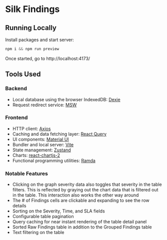 # Silk Findings

## Running Locally

Install packages and start server:

```js
npm i && npm run preview
```

Once started, go to http://localhost:4173/

## Tools Used

### Backend

- Local database using the browser IndexedDB: [Dexie](https://dexie.org/)
- Request redirect service: [MSW](https://mswjs.io/)

### Frontend

- HTTP client: [Axios](https://axios-http.com/)
- Caching and data fetching layer: [React Query](https://tanstack.com/query/v4)
- UI components: [Material UI](https://mui.com/material-ui/getting-started/overview/)
- Bundler and local server: [Vite](https://vitejs.dev/)
- State management: [Zustand](https://docs.pmnd.rs/zustand/getting-started/introduction)
- Charts: [react-chartjs-2](https://react-chartjs-2.js.org/)
- Functional programming utilities: [Ramda](https://ramdajs.com/)

### Notable Features

- Clicking on the graph severity data also toggles that severity in the table filters. This is reflected by graying out the chart data that is filtered out in the table. This interaction also works the other way around
- The # of Findings cells are clickable and expanding to see the row details
- Sorting on the Severity, Time, and SLA fields
- Configurable table pagination
- Query caching for near instant rendering of the table detail panel
- Sorted Raw Findings table in addition to the Grouped Findings table
- Text filtering on the table
